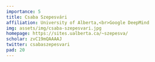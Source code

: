 ```yaml
---
importance: 5
title: Csaba Szepesvári
affiliation: University of Alberta,<br>Google DeepMind
img: assets/img/csaba-szepesvari.jpg
homepage: https://sites.ualberta.ca/~szepesva/
scholar: zvC19mQAAAAJ
twitter: csabaszepesvari
pad: 20
---
```

